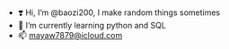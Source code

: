 - ❣️ Hi, I’m @baozi200, I make random things sometimes
- 🌱 I’m currently learning python and SQL
- 📫 mayaw7879@icloud.com

<!---
baozi200/baozi200 is a ✨ special ✨ repository because its `README.md` (this file) appears on your GitHub profile.
You can click the Preview link to take a look at your changes.
--->
